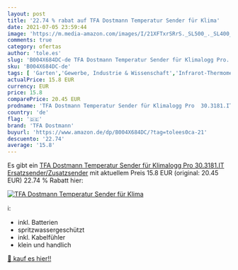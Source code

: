 ```yaml
---
layout: post
title: '22.74 % rabat auf TFA Dostmann Temperatur Sender für Klima'
date: 2021-07-05 23:59:44
image: 'https://m.media-amazon.com/images/I/21XFTxrSRrS._SL500_._SL400_.jpg'
comments: true
category: ofertas
author: 'tole.es'
slug: 'B004X684DC-de TFA Dostmann Temperatur Sender für Klimalogg Pro...'
sku: 'B004X684DC-de'
tags: [ 'Garten','Gewerbe, Industrie & Wissenschaft','Infrarot-Thermometer','Regular Stores','Shops','Temperaturmessgeräte','Temperaturmessung & Feuchtigkeitsmessung','Test & Messung','tfa dostmann', ]
actualPrice: 15.8 EUR
currency: EUR
price: 15.8
comparePrice: 20.45 EUR
prodname: 'TFA Dostmann Temperatur Sender für Klimalogg Pro  30.3181.IT  Ersatzsender/Zusatzsender'
country: 'de'
flag: '🇩🇪'
brand: 'TFA Dostmann'
buyurl: 'https://www.amazon.de/dp/B004X684DC/?tag=tolees0ca-21'
descuento: '22.74'
average: '15.8'
---
```


Es gibt ein [TFA Dostmann Temperatur Sender für Klimalogg Pro  30.3181.IT  Ersatzsender/Zusatzsender](https://www.amazon.de/dp/B004X684DC/?tag=tolees0ca-21) mit aktuellem Preis 15.8 EUR (original: 20.45 EUR) 22.74 % Rabatt hier:

[![TFA Dostmann Temperatur Sender für Klima](https://m.media-amazon.com/images/I/21XFTxrSRrS._SL500_._SL400_.jpg)](https://www.amazon.de/dp/B004X684DC/?tag=tolees0ca-21)

ℹ️:

- inkl. Batterien
- spritzwassergeschützt
- inkl. Kabelfühler
- klein und handlich

[🛒 kauf es hier!!](https://www.amazon.de/dp/B004X684DC/?tag=tolees0ca-21)
